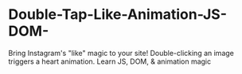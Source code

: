# Double-Tap-Like-Animation-JS-DOM-
Bring Instagram's "like" magic to your site! Double-clicking an image triggers a heart animation. Learn JS, DOM, &amp; animation magic

